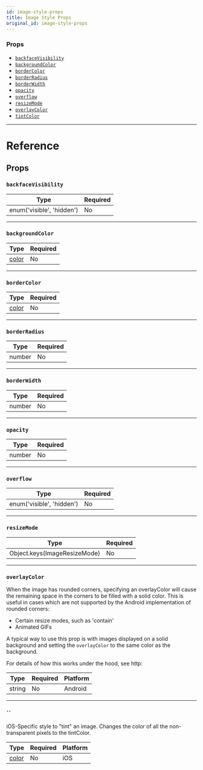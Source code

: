 ```yaml
---
id: image-style-props
title: Image Style Props
original_id: image-style-props
---
```


### Props

- [`backfaceVisibility`](image-style-props.md#backfacevisibility)
- [`backgroundColor`](image-style-props.md#backgroundcolor)
- [`borderColor`](image-style-props.md#bordercolor)
- [`borderRadius`](image-style-props.md#borderradius)
- [`borderWidth`](image-style-props.md#borderwidth)
- [`opacity`](image-style-props.md#opacity)
- [`overflow`](image-style-props.md#overflow)
- [`resizeMode`](image-style-props.md#resizemode)
- [`overlayColor`](image-style-props.md#overlaycolor)
- [`tintColor`](image-style-props.md#tintcolor)

---

# Reference

## Props

### `backfaceVisibility`

| Type                      | Required |
| ------------------------- | -------- |
| enum('visible', 'hidden') | No       |

---

### `backgroundColor`

| Type               | Required |
| ------------------ | -------- |
| [color](colors.md) | No       |

---

### `borderColor`

| Type               | Required |
| ------------------ | -------- |
| [color](colors.md) | No       |

---

### `borderRadius`

| Type   | Required |
| ------ | -------- |
| number | No       |

---

### `borderWidth`

| Type   | Required |
| ------ | -------- |
| number | No       |

---

### `opacity`

| Type   | Required |
| ------ | -------- |
| number | No       |

---

### `overflow`

| Type                      | Required |
| ------------------------- | -------- |
| enum('visible', 'hidden') | No       |

---

### `resizeMode`

| Type                         | Required |
| ---------------------------- | -------- |
| Object.keys(ImageResizeMode) | No       |

---

### `overlayColor`

When the image has rounded corners, specifying an overlayColor will cause the remaining space in the corners to be filled with a solid color. This is useful in cases which are not supported by the Android implementation of rounded corners:

- Certain resize modes, such as 'contain'
- Animated GIFs

A typical way to use this prop is with images displayed on a solid background and setting the `overlayColor` to the same color as the background.

For details of how this works under the hood, see http:

| Type   | Required | Platform |
| ------ | -------- | -------- |
| string | No       | Android  |

---

### ``

iOS-Specific style to "tint" an image. Changes the color of all the non-transparent pixels to the tintColor.

| Type               | Required | Platform |
| ------------------ | -------- | -------- |
| [color](colors.md) | No       | iOS      |
